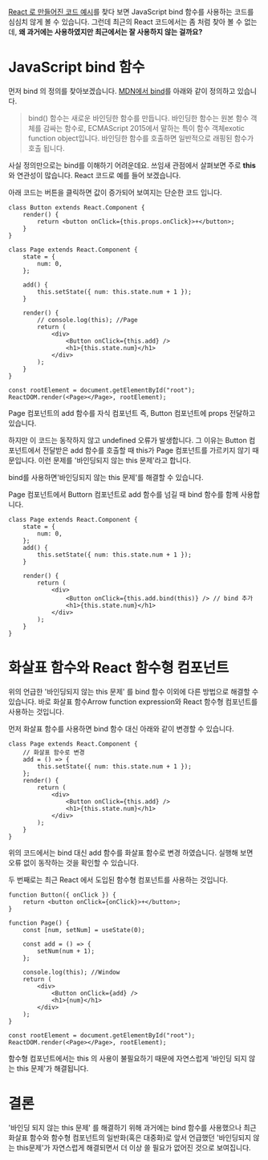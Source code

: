 

[React 로 만들어진 코드 예시](https://codesandbox.io/s/dynamically-add-and-delete-input-fields-in-form-using-react-js-forked-bo6d4?file=/src/components/bookView.js:0-1888)를 찾다 보면 JavaScript bind 함수를 사용하는 코드를 심심치 않게 볼 수 있습니다.
그런데 최근의 React 코드에서는 좀 처럼 찾아 볼 수 없는데, **왜 과거에는 사용하였지만 최근에서는 잘 사용하지 않는 걸까요?**

# JavaScript bind 함수

먼저 bind 의 정의를 찾아보겠습니다. [MDN에서 bind](https://developer.mozilla.org/ko/docs/Web/JavaScript/Reference/Global_Objects/Function/bind)를 아래와 같이 정의하고 있습니다.

> bind() 함수는 새로운 바인딩한 함수를 만듭니다.
> 바인딩한 함수는 원본 함수 객체를 감싸는 함수로, ECMAScript 2015에서 말하는 특이 함수 객체exotic function object입니다. 바인딩한 함수를 호출하면 일반적으로 래핑된 함수가 호출 됩니다.

사실 정의만으로는 bind를 이해하기 어려운데요. 쓰임새 관점에서 살펴보면 주로 **this**와 연관성이 많습니다.
React 코드로 예를 들어 보겠습니다.

아래 코드는 버튼을 클릭하면 값이 증가되어 보여지는 단순한 코드 입니다.

```
class Button extends React.Component {
    render() {
        return <button onClick={this.props.onClick}>+</button>;
    }
}

class Page extends React.Component {
    state = {
        num: 0,
    };

    add() {
        this.setState({ num: this.state.num + 1 });
    }

    render() {
        // console.log(this); //Page
        return (
            <div>
                <Button onClick={this.add} />
                <h1>{this.state.num}</h1>
            </div>
        );
    }
}

const rootElement = document.getElementById("root");
ReactDOM.render(<Page></Page>, rootElement);
```

Page 컴포넌트의 add 함수를 자식 컴포넌트 즉, Button 컴포넌트에 props 전달하고 있습니다.

하지만 이 코드는 동작하지 않고 undefined 오류가 발생합니다. 그 이유는 Button 컴포넌트에서 전달받은 add 함수를 호출할 때 this가 Page 컴포넌트를 가르키지 않기 때문입니다. 이런 문제를 '바인딩되지 않는 this 문제'라고 합니다.

bind를 사용하면'바인딩되지 않는 this 문제'를 해결할 수 있습니다.

Page 컴포넌트에서 Buttorn 컴포넌트로 add 함수를 넘길 때 bind 함수를 함께 사용합니다.

```
class Page extends React.Component {
    state = {
        num: 0,
    };
    add() {
        this.setState({ num: this.state.num + 1 });
    }

    render() {
        return (
            <div>
                <Button onClick={this.add.bind(this)} /> // bind 추가
                <h1>{this.state.num}</h1>
            </div>
        );
    }
}
```

# 화살표 함수와 React 함수형 컴포넌트

위의 언급한 '바인딩되지 않는 this 문제' 를 bind 함수 이외에 다른 방법으로 해결할 수 있습니다. 바로 화살표 함수Arrow function expression와 React 함수형 컴포넌트를 사용하는 것입니다.

먼저 화살표 함수를 사용하면 bind 함수 대신 아래와 같이 변경할 수 있습니다.

```
class Page extends React.Component {
    // 화살표 함수로 변경
    add = () => {
        this.setState({ num: this.state.num + 1 });
    };
    render() {
        return (
            <div>
                <Button onClick={this.add} />
                <h1>{this.state.num}</h1>
            </div>
        );
    }
}
```

위의 코드에서는 bind 대신 add 함수를 화살표 함수로 변경 하였습니다.
실행해 보면 오류 없이 동작하는 것을 확인할 수 있습니다.

두 번째로는 최근 React 에서 도입된 함수형 컴포넌트를 사용하는 것입니다.

```
function Button({ onClick }) {
    return <button onClick={onClick}>+</button>;
}

function Page() {
    const [num, setNum] = useState(0);

    const add = () => {
        setNum(num + 1);
    };

    console.log(this); //Window
    return (
        <div>
            <Button onClick={add} />
            <h1>{num}</h1>
        </div>
    );
}

const rootElement = document.getElementById("root");
ReactDOM.render(<Page></Page>, rootElement);
```

함수형 컴포넌트에서는 this 의 사용이 불필요하기 때문에 자연스럽게 '바인딩 되지 않는 this 문제'가 해결됩니다.

# 결론

'바인딩 되지 않는 this 문제' 를 해결하기 위해 과거에는 bind 함수를 사용했으나
최근 화살표 함수와 함수형 컴포넌트의 일반화(혹은 대중화)로 앞서 언급했던 '바인딩되지 않는 this문제'가 자연스럽게 해결되면서 더 이상 쓸 필요가 없어진 것으로 보여집니다.
